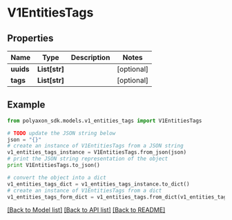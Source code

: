 # V1EntitiesTags


## Properties
Name | Type | Description | Notes
------------ | ------------- | ------------- | -------------
**uuids** | **List[str]** |  | [optional] 
**tags** | **List[str]** |  | [optional] 

## Example

```python
from polyaxon_sdk.models.v1_entities_tags import V1EntitiesTags

# TODO update the JSON string below
json = "{}"
# create an instance of V1EntitiesTags from a JSON string
v1_entities_tags_instance = V1EntitiesTags.from_json(json)
# print the JSON string representation of the object
print V1EntitiesTags.to_json()

# convert the object into a dict
v1_entities_tags_dict = v1_entities_tags_instance.to_dict()
# create an instance of V1EntitiesTags from a dict
v1_entities_tags_form_dict = v1_entities_tags.from_dict(v1_entities_tags_dict)
```
[[Back to Model list]](../README.md#documentation-for-models) [[Back to API list]](../README.md#documentation-for-api-endpoints) [[Back to README]](../README.md)


